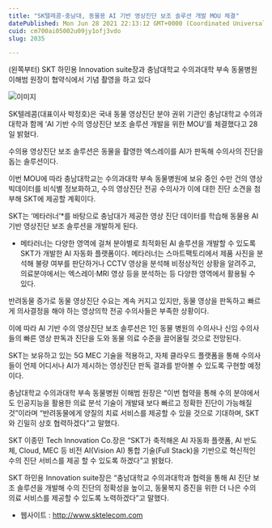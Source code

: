 ```yaml
---
title: "SK텔레콤·충남대, 동물용 AI 기반 영상진단 보조 솔루션 개발 MOU 체결"
datePublished: Mon Jun 28 2021 22:13:12 GMT+0000 (Coordinated Universal Time)
cuid: cm700ai05002u09jy1ofj3vdo
slug: 2035

---
```



(왼쪽부터) SKT 하민용 Innovation suite장과 충남대학교 수의과대학 부속 동물병원 이해범 원장이 협약식에서 기념 촬영을 하고 있다

![이미지](https://cdn.hashnode.com/res/hashnode/image/upload/v1739249575093/85c2acc6-3fc6-4bf8-829f-6812f9380e53.jpeg)

SK텔레콤(대표이사 박정호)은 국내 동물 영상진단 분야 권위 기관인 충남대학교 수의과대학과 함께 ‘AI 기반 수의 영상진단 보조 솔루션 개발을 위한 MOU’를 체결했다고 28일 밝혔다.

수의용 영상진단 보조 솔루션은 동물을 촬영한 엑스레이를 AI가 판독해 수의사의 진단을 돕는 솔루션이다.

이번 MOU에 따라 충남대학교는 수의과대학 부속 동물병원에 보유 중인 수만 건의 영상 빅데이터를 비식별 정보화하고, 수의 영상진단 전공 수의사가 이에 대한 진단 소견을 첨부해 SKT에 제공할 계획이다.

SKT는 ‘메타러너’*를 바탕으로 충남대가 제공한 영상 진단 데이터를 학습해 동물용 AI 기반 영상진단 보조 솔루션을 개발하게 된다.

* 메타러너는 다양한 영역에 걸쳐 분야별로 최적화된 AI 솔루션을 개발할 수 있도록 SKT가 개발한 AI 자동화 플랫폼이다. 메타러너는 스마트팩토리에서 제품 사진을 분석해 불량 여부를 판단하거나 CCTV 영상을 분석해 비정상적인 상황을 알려주고, 의료분야에서는 엑스레이·MRI 영상 등을 분석하는 등 다양한 영역에서 활용될 수 있다.

반려동물 증가로 동물 영상진단 수요는 계속 커지고 있지만, 동물 영상을 판독하고 빠르게 의사결정을 해야 하는 영상의학 전공 수의사들은 부족한 상황이다.

이에 따라 AI 기반 수의 영상진단 보조 솔루션은 1인 동물 병원의 수의사나 신임 수의사들의 빠른 영상 판독과 진단을 도와 동물 의료 수준을 끌어올릴 것으로 전망된다.

SKT는 보유하고 있는 5G MEC 기술을 적용하고, 자체 클라우드 플랫폼을 통해 수의사들이 언제 어디서나 AI가 제시하는 영상진단 판독 결과를 받아볼 수 있도록 구현할 예정이다.

충남대학교 수의과대학 부속 동물병원 이해범 원장은 “이번 협약을 통해 수의 분야에서도 인공지능을 활용한 의료 분석 기술이 개발돼 보다 빠르고 정확한 진단이 가능해질 것”이라며 “반려동물에게 양질의 치료 서비스를 제공할 수 있을 것으로 기대하며, SKT와 긴밀히 상호 협력하겠다”고 말했다.

SKT 이종민 Tech Innovation Co.장은 “SKT가 축적해온 AI 자동화 플랫폼, AI 반도체, Cloud, MEC 등 비전 AI(Vision AI) 통합 기술(Full Stack)을 기반으로 혁신적인 수의 진단 서비스를 제공 할 수 있도록 하겠다”고 밝혔다.

SKT 하민용 Innovation suite장은 “충남대학교 수의과대학과 협력을 통해 AI 진단 보조 솔루션을 개발해 수의 진단의 정확성을 높이고, 동물복지 증진을 위한 더 나은 수의 의료 서비스를 제공할 수 있도록 노력하겠다”고 말했다.

- 웹사이트 : http://www.sktelecom.com